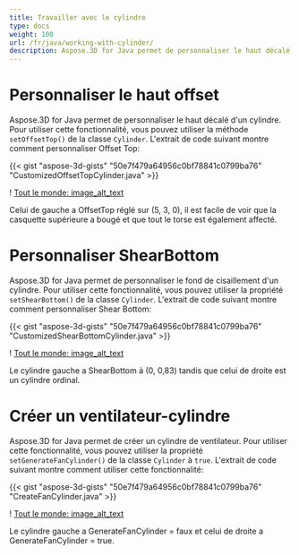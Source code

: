 ```yaml
---
title: Travailler avec le cylindre
type: docs
weight: 100
url: /fr/java/working-with-cylinder/
description: Aspose.3D for Java permet de personnaliser le haut décalé d'un cylindre. Pour utiliser cette fonctionnalité, vous pouvez utiliser la méthode setOffsetTop() de la classe Cylinder.
---
```

#  **Personnaliser le haut offset**
Aspose.3D for Java permet de personnaliser le haut décalé d'un cylindre. Pour utiliser cette fonctionnalité, vous pouvez utiliser la méthode `setOffsetTop()` de la classe `Cylinder`. L'extrait de code suivant montre comment personnaliser Offset Top:



{{< gist "aspose-3d-gists" "50e7f479a64956c0bf78841c0799ba76" "CustomizedOffsetTopCylinder.java" >}}

! [Tout le monde: image_alt_text](working-with-cylinder_1.png)

Celui de gauche a OffsetTop réglé sur (5, 3, 0), il est facile de voir que la casquette supérieure a bougé et que tout le torse est également affecté.
#  **Personnaliser ShearBottom**
Aspose.3D for Java permet de personnaliser le fond de cisaillement d'un cylindre. Pour utiliser cette fonctionnalité, vous pouvez utiliser la propriété `setShearBottom()` de la classe `Cylinder`. L'extrait de code suivant montre comment personnaliser Shear Bottom:



{{< gist "aspose-3d-gists" "50e7f479a64956c0bf78841c0799ba76" "CustomizedShearBottomCylinder.java" >}}

! [Tout le monde: image_alt_text](working-with-cylinder_2.png)

Le cylindre gauche a ShearBottom à (0, 0,83) tandis que celui de droite est un cylindre ordinal.
#  **Créer un ventilateur-cylindre**
Aspose.3D for Java permet de créer un cylindre de ventilateur. Pour utiliser cette fonctionnalité, vous pouvez utiliser la propriété `setGenerateFanCylinder()` de la classe `Cylinder` à `true`. L'extrait de code suivant montre comment utiliser cette fonctionnalité:



{{< gist "aspose-3d-gists" "50e7f479a64956c0bf78841c0799ba76" "CreateFanCylinder.java" >}}

! [Tout le monde: image_alt_text](working-with-cylinder_3.png)

Le cylindre gauche a GenerateFanCylinder = faux et celui de droite a GenerateFanCylinder = true.
